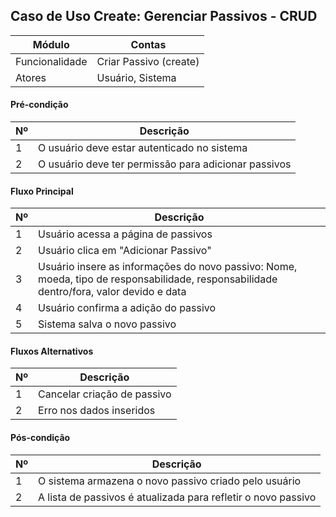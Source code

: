 ## Caso de Uso Create: Gerenciar Passivos - CRUD

| Módulo         | Contas |
|----------------|--------------------|
| Funcionalidade | Criar Passivo (create) |
| Atores         | Usuário, Sistema |
 
#### Pré-condição

| Nº | Descrição |
| -- | ----------|
| 1 | O usuário deve estar autenticado no sistema |
| 2 | O usuário deve ter permissão para adicionar passivos |

#### Fluxo Principal

| Nº| Descrição |
|---|  -------- |
| 1 | Usuário acessa a página de passivos |
| 2 | Usuário clica em "Adicionar Passivo" |
| 3 | Usuário insere as informações do novo passivo: Nome, moeda, tipo de responsabilidade,	responsabilidade dentro/fora, valor devido e data |
| 4 | Usuário confirma a adição do passivo |
| 5 | Sistema salva o novo passivo |

#### Fluxos Alternativos

| Nº | Descrição |
| -- | --------- |
| 1 | Cancelar criação de passivo |
| 2 | Erro nos dados inseridos |

#### Pós-condição

| Nº | Descrição |
| -- | --------- |
| 1 | O sistema armazena o novo passivo criado pelo usuário |
| 2 | A lista de passivos é atualizada para refletir o novo passivo |